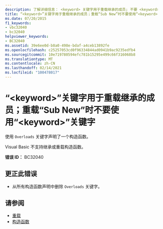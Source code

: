 ```yaml
---
description: 了解详细信息： <keyword> 关键字用于重载继承的成员; 不要 <keyword> 在重载 "Sub New" 时使用 "" 关键字
title: “<keyword>”关键字用于重载继承的成员；重载“Sub New”时不要使用“<keyword>”关键字
ms.date: 07/20/2015
f1_keywords:
- vbc32040
- bc32040
helpviewer_keywords:
- BC32040
ms.assetid: 39e6ee0d-b8a0-498e-bdaf-a4ceb13892fe
ms.openlocfilehash: c25257053cd0f96334844ad0941b9ac9235edfb4
ms.sourcegitcommit: 10e719780594efc781b15295e499c66f316068b8
ms.translationtype: MT
ms.contentlocale: zh-CN
ms.lasthandoff: 02/14/2021
ms.locfileid: "100478017"
---
```

# <a name="the-keyword-keyword-is-used-to-overload-inherited-members-do-not-use-the-keyword-keyword-when-overloading-sub-new"></a>“\<keyword>”关键字用于重载继承的成员；重载“Sub New”时不要使用“\<keyword>”关键字

使用 `Overloads` 关键字声明了一个构造函数。  
  
 Visual Basic 不支持继承或重载构造函数。  
  
 **错误 ID：** BC32040  
  
## <a name="to-correct-this-error"></a>更正此错误  
  
- 从所有构造函数声明中删除 `Overloads` 关键字。  
  
## <a name="see-also"></a>请参阅

- [重载](../language-reference/modifiers/overloads.md)
- [构造函数](../programming-guide/concepts/object-oriented-programming.md#constructors)
